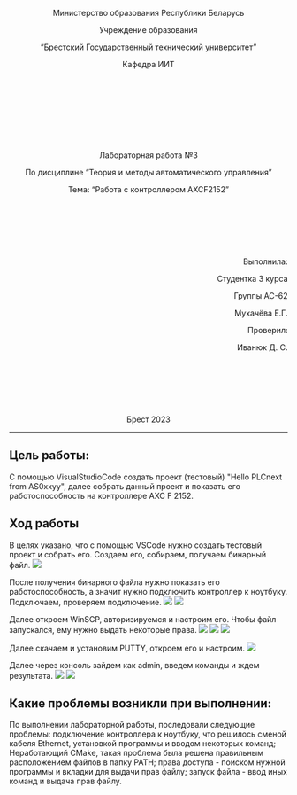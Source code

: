 <p align="center"> Министерство образования Республики Беларусь</p>
<p align="center">Учреждение образования</p>
<p align="center">“Брестский Государственный технический университет”</p>
<p align="center">Кафедра ИИТ</p>
<br><br><br><br><br><br><br>
<p align="center">Лабораторная работа №3</p>
<p align="center">По дисциплине “Теория и методы автоматического управления”</p>
<p align="center">Тема: “Работа с контроллером AXCF2152”</p>
<br><br><br><br><br>
<p align="right">Выполнила:</p>
<p align="right">Студентка 3 курса</p>
<p align="right">Группы АС-62</p>
<p align="right">Мухачёва Е.Г.</p>
<p align="right">Проверил:</p>
<p align="right">Иванюк Д. С.</p>
<br><br><br><br><br>
<p align="center">Брест 2023</p>

---

## Цель работы:  
С помощью VisualStudioCode создать проект (тестовый) "Hello PLCnext from AS0xxyy", далее собрать данный проект и показать его работоспособность на контроллере AXC F 2152.
## Ход работы

В целях указано, что с помощью VSCode нужно создать тестовый проект и собрать его. Создаем его, собираем, получаем бинарный файл.
![](../images/binfile.jpg)

После получения бинарного файла нужно показать его работоспособность, а значит нужно подключить контроллер к ноутбуку. Подключаем, проверяем подключение.
![](../images/controller.jpg)
![](../images/controller_pc.jpg)

Далее откроем WinSCP, авторизируемся и настроим его. Чтобы файл запускался, ему нужно выдать некоторые права. 
![](../images/win_scp.jpg)
![](../images/win_scp_nastr.jpg)
![](../images/win_scp_prav.jpg)


Далее скачаем и установим PUTTY, откроем его и настроим. 
![](../images/putty.jpg)

Далее через консоль зайдем как admin, введем команды и ждем результата. 
![](../images/rez1.jpg)
![](../images/rez2.jpg)

## Какие проблемы возникли при выполнении:

По выполнении лабораторной работы, последовали следующие проблемы: подключение контроллера к ноутбуку, что решилось сменой кабеля Ethernet, установкой программы и вводом некоторых команд; Неработающий СMakе, такая проблема была решена правильным расположением фaйлов в папку PATH; права доступа - поиском нужной программы и вкладки для выдачи прав файлу; запуск файла - ввод иных команд и выдача прав файлу. 
